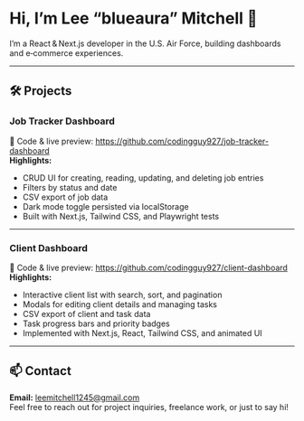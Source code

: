 # Hi, I’m Lee “blueaura” Mitchell 👋

I’m a React & Next.js developer in the U.S. Air Force, building dashboards and e‑commerce experiences.

---

## 🛠️ Projects

### Job Tracker Dashboard  
🔗 Code & live preview: https://github.com/codingguy927/job-tracker-dashboard  
**Highlights:**  
- CRUD UI for creating, reading, updating, and deleting job entries  
- Filters by status and date  
- CSV export of job data  
- Dark mode toggle persisted via localStorage  
- Built with Next.js, Tailwind CSS, and Playwright tests  

---

### Client Dashboard  
🔗 Code & live preview: https://github.com/codingguy927/client-dashboard  
**Highlights:**  
- Interactive client list with search, sort, and pagination  
- Modals for editing client details and managing tasks  
- CSV export of client and task data  
- Task progress bars and priority badges  
- Implemented with Next.js, React, Tailwind CSS, and animated UI  

---

## 📫 Contact  
**Email:** leemitchell1245@gmail.com  
Feel free to reach out for project inquiries, freelance work, or just to say hi!
